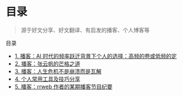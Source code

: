 
# 目录



>  源于好文分享、好文翻译、有启发的播客、个人博客等

 
目录
- [1. 播客：AI 时代的频率跃迁背景下个人的选择：高频的卷或低频的定](/post/uUh4czdw.html)
- [2. 播客：张云帆的芒格之道](/post/ja1R7kMW.html)
- [3. 播客：人生危机不是崩溃而是瓦解](/post/3PerSrzA.html)
- [4. 个人常用工具及技巧分享](/post/6D8lUg51.html)
- [5. 播客：rrweb 作者的某期播客节目纪要](/post/lgJbn8vd.html)